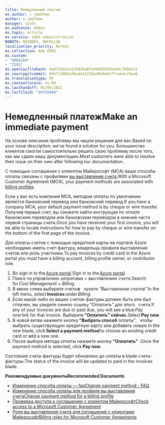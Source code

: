 ```yaml
---
title: Немедленный платеж
ms.author: v-jmathew
author: v-jmathew
manager: scotv
ms.audience: Admin
ms.topic: article
ms.service: o365-administration
ROBOTS: NOINDEX, NOFOLLOW
localization_priority: Normal
ms.collection: Adm_O365
ms.custom:
- "9004164"
- "7285"
ms.openlocfilehash: 4a4f258a7a13f02ba8fe49dd50392a4dc766b222
ms.sourcegitcommit: 04bf13605a30ad4a2218ad9e94dcffcee4cc9aa6
ms.translationtype: MT
ms.contentlocale: ru-RU
ms.lasthandoff: 01/05/2021
ms.locfileid: "49755668"
---
```

# <a name="make-an-immediate-payment"></a><span data-ttu-id="1d5a4-102">Немедленный платеж</span><span class="sxs-lookup"><span data-stu-id="1d5a4-102">Make an immediate payment</span></span>

<span data-ttu-id="1d5a4-103">На основе описания проблемы мы нашли решение для вас.</span><span class="sxs-lookup"><span data-stu-id="1d5a4-103">Based on your issue description, we’ve found a solution for you.</span></span> <span data-ttu-id="1d5a4-104">Большинство клиентов смогли самостоятельно решить свою проблему после того, как мы сдали нашу документацию.</span><span class="sxs-lookup"><span data-stu-id="1d5a4-104">Most customers were able to resolve their issue on their own after following our documentation.</span></span>

<span data-ttu-id="1d5a4-105">С помощью соглашения с клиентом Майкрософт (MCA) ваши способы оплаты связаны с профилями [вы выставления счета.](https://docs.microsoft.com/azure/billing/billing-how-to-change-credit-card?WT.mc_id=Portal-Microsoft_Azure_Support#change-payment-method-for-a-billing-profile)</span><span class="sxs-lookup"><span data-stu-id="1d5a4-105">With a Microsoft Customer Agreement (MCA), your payment methods are associated with [billing profiles](https://docs.microsoft.com/azure/billing/billing-how-to-change-credit-card?WT.mc_id=Portal-Microsoft_Azure_Support#change-payment-method-for-a-billing-profile).</span></span>

<span data-ttu-id="1d5a4-106">Если у вас есть компания MCA, методом оплаты по умолчанию является банковский перевод или банковский перевод.</span><span class="sxs-lookup"><span data-stu-id="1d5a4-106">If you have a company MCA, your default payment method is by cheque or wire transfer.</span></span> <span data-ttu-id="1d5a4-107">Получив первый счет, вы сможете найти инструкции по оплате банковским переводом или банковским переводом в нижней части первой страницы счета.</span><span class="sxs-lookup"><span data-stu-id="1d5a4-107">Once you have received your first invoice, you will be able to locate instructions for how to pay by cheque or wire transfer on the bottom of the first page of the invoice.</span></span>

<span data-ttu-id="1d5a4-108">Для оплаты счетов с помощью кредитной карты на портале Azure необходимо иметь счет-фактуру, владельца профиля выставления счетов или роль участника.</span><span class="sxs-lookup"><span data-stu-id="1d5a4-108">To pay invoices by credit card in the Azure portal you must have a billing account, billing profile owner, or contributor role.</span></span>

1. <span data-ttu-id="1d5a4-109">Во sign in to the [Azure portal](https://portal.azure.com/).</span><span class="sxs-lookup"><span data-stu-id="1d5a4-109">Sign in to the [Azure portal](https://portal.azure.com/).</span></span>
2. <span data-ttu-id="1d5a4-110">Поиск по *управлению затратами + выставлению счета.*</span><span class="sxs-lookup"><span data-stu-id="1d5a4-110">Search for *Cost Management + Billing*.</span></span>
3. <span data-ttu-id="1d5a4-111">В меню слева выберите счета **в**    *пункте "Выставление счетов".*</span><span class="sxs-lookup"><span data-stu-id="1d5a4-111">In the left menu, select **Invoices** under *Billing*.</span></span>
4. <span data-ttu-id="1d5a4-112">Если какой-либо из ваших счетов-фактуры должен быть или был сплачен, вы увидите синюю ссылку *"Оплатить"* для этого   счета.</span><span class="sxs-lookup"><span data-stu-id="1d5a4-112">If any of your invoices are due or past due, you will see a blue *Pay now* link for that invoice.</span></span> <span data-ttu-id="1d5a4-113">Выберите **"Оплатить" сейчас.**</span><span class="sxs-lookup"><span data-stu-id="1d5a4-113">Select **Pay now**.</span></span>
5. <span data-ttu-id="1d5a4-114">В новой ветви нажмите кнопку **"Выбрать способ** оплаты",   чтобы выбрать существующую кредитную карту или добавить новую.</span><span class="sxs-lookup"><span data-stu-id="1d5a4-114">In the new blade, click **Select a payment method** to choose an existing credit card or add a new one.</span></span>
6. <span data-ttu-id="1d5a4-115">После выбора метода оплаты нажмите кнопку **"Оплатить" .**</span><span class="sxs-lookup"><span data-stu-id="1d5a4-115">Once the payment method is selected, click **Pay now**.</span></span>

<span data-ttu-id="1d5a4-116">Состояние счета-фактуры будет обновлено до оплаты в blade счета-фактуры.</span><span class="sxs-lookup"><span data-stu-id="1d5a4-116">The status of the invoice will be updated to paid in the invoices blade.</span></span>

<span data-ttu-id="1d5a4-117">**Рекомендуемые документы**</span><span class="sxs-lookup"><span data-stu-id="1d5a4-117">**Recommended Documents**</span></span>

- [<span data-ttu-id="1d5a4-118">Изменение способа оплаты — faq</span><span class="sxs-lookup"><span data-stu-id="1d5a4-118">Change payment method - FAQ</span></span>](https://docs.microsoft.com/azure/billing/billing-how-to-change-credit-card?WT.mc_id=Portal-Microsoft_Azure_Support#frequently-asked-questions)
- [<span data-ttu-id="1d5a4-119">Изменение способа оплаты для профиля вы выставления счета</span><span class="sxs-lookup"><span data-stu-id="1d5a4-119">Change payment method for a billing profile</span></span>](https://docs.microsoft.com/azure/cost-management-billing/manage/change-credit-card?WT.mc_id=Portal-Microsoft_Azure_Support#manage-credit-cards-for-a-microsoft-customer-agreement)
- [<span data-ttu-id="1d5a4-120">Проверка доступа к соглашению с клиентом Майкрософт</span><span class="sxs-lookup"><span data-stu-id="1d5a4-120">Check access to a Microsoft Customer Agreement</span></span>](https://docs.microsoft.com/azure/cost-management-billing/manage/change-credit-card?WT.mc_id=Portal-Microsoft_Azure_Support%22%20%5Cl%20%22manage-credit-cards-for-a-microsoft-customer-agreement%22%20%5Ct%20%22_blank#check-the-type-of-your-account)
- [<span data-ttu-id="1d5a4-121">Роли вы выставления счета для соглашений с клиентами Майкрософт</span><span class="sxs-lookup"><span data-stu-id="1d5a4-121">Billing roles for Microsoft Customer Agreements</span></span>](https://docs.microsoft.com/azure/cost-management-billing/manage/understand-mca-roles)
